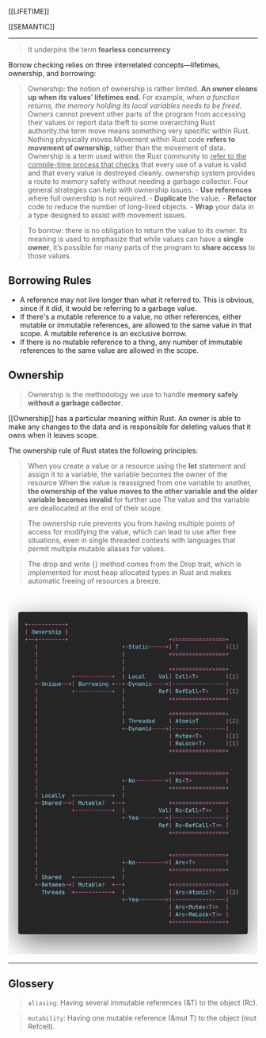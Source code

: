
[[LIFETIME]]

[[SEMANTIC]]

---

> It underpins the term **fearless concurrency**

Borrow checking relies on three interrelated concepts—lifetimes, ownership, and borrowing:

> Ownership: the notion of ownership is rather limited. **An owner cleans up when its values’ lifetimes end.**
For example, *when a function returns, the memory holding its local variables needs to be freed*. 
Owners cannot prevent other parts of the program from accessing their values or report data theft to some overarching Rust authority.the term move means something very specific within Rust. Nothing physically moves.Movement within Rust code **refers to movement of ownership**, rather than the movement of data. 
Ownership is a term used within the Rust community to <u>refer to the compile-time process that checks</u> that every use of a value is valid and that every value is destroyed cleanly.
ownership system provides a route to memory safety without needing a garbage collector. 
Four general strategies can help with ownership issues:
    - **Use references** where full ownership is not required.
    - **Duplicate** the value.
    - **Refactor** code to reduce the number of long-lived objects.
    - **Wrap** your data in a type designed to assist with movement issues.

> To borrow: there is no obligation to return the value to its owner. Its meaning is used to emphasize that while values can have a **single owner**, it’s possible for many parts of the program to **share access** to those values.



## Borrowing Rules

* A reference may not live longer than what it referred to. This is obvious, since if it did, it would be referring to a garbage value.
* If there's a mutable reference to a value, no other references, either mutable or immutable references, are allowed to the same value in that scope. A mutable reference is an exclusive borrow.
* If there is no mutable reference to a thing, any number of immutable references to the same value are allowed in the scope.

## Ownership

> Ownership is the methodology we use to handle **memory safely without a garbage collector**.

[[Ownership]] has a particular meaning within Rust. An owner is able to make any changes to the data and is responsible for deleting values that it owns when it leaves scope.

The ownership rule of Rust states the following principles:

> When you create a value or a resource using the **let** statement and assign it to a variable, the variable becomes the owner of the resource When the value is reassigned from one variable to another, **the ownership of the value moves to the other variable and the older variable becomes invalid** for further use The value and the variable are deallocated at the end of their scope.

> The ownership rule prevents you from having multiple points of access for modifying the value, which can lead to use after free situations, even in single threaded contexts with languages that permit multiple mutable aliases for values.

> The drop and write {} method comes from the Drop trait, which is implemented for most heap allocated types in Rust and makes automatic freeing of resources a breeze.


![Ownership](../rust/assets/images/Ownership.jpg)


---


## Glossery

  > `aliasing`: Having several immutable references (&T) to the object (Rc).

  
  > `mutability`: Having one mutable reference (&mut T) to the object (mut Refcell).

